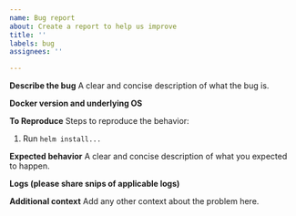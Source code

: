 ```yaml
---
name: Bug report
about: Create a report to help us improve
title: ''
labels: bug
assignees: ''

---
```


**Describe the bug**
A clear and concise description of what the bug is.

**Docker version and underlying OS**

**To Reproduce**
Steps to reproduce the behavior:
1. Run `helm install...`

**Expected behavior**
A clear and concise description of what you expected to happen.

**Logs (please share snips of applicable logs)**

**Additional context**
Add any other context about the problem here.
